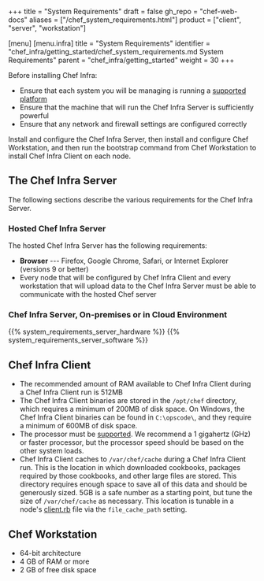 +++
title = "System Requirements"
draft = false
gh_repo = "chef-web-docs"
aliases = ["/chef_system_requirements.html"]
product = ["client", "server", "workstation"]

[menu]
  [menu.infra]
    title = "System Requirements"
    identifier = "chef_infra/getting_started/chef_system_requirements.md System Requirements"
    parent = "chef_infra/getting_started"
    weight = 30
+++

Before installing Chef Infra:

-   Ensure that each system you will be managing is running a [supported
    platform](/platforms/)
-   Ensure that the machine that will run the Chef Infra Server is
    sufficiently powerful
-   Ensure that any network and firewall settings are configured
    correctly

Install and configure the Chef Infra Server, then install and configure
Chef Workstation, and then run the bootstrap command from Chef
Workstation to install Chef Infra Client on each node.

## The Chef Infra Server

The following sections describe the various requirements for the Chef
Infra Server.

### Hosted Chef Infra Server

The hosted Chef Infra Server has the following requirements:

-   **Browser** --- Firefox, Google Chrome, Safari, or Internet Explorer
    (versions 9 or better)
-   Every node that will be configured by Chef Infra Client and every
    workstation that will upload data to the Chef Infra Server must be
    able to communicate with the hosted Chef server

### Chef Infra Server, On-premises or in Cloud Environment

{{% system_requirements_server_hardware %}} {{% system_requirements_server_software %}}

## Chef Infra Client

-   The recommended amount of RAM available to Chef Infra Client during
    a Chef Infra Client run is 512MB
-   The Chef Infra Client binaries are stored in the `/opt/chef`
    directory, which requires a minimum of 200MB of disk space. On
    Windows, the Chef Infra Client binaries can be found in
    `C:\opscode\`, and they require a minimum of 600MB of disk space.
-   The processor must be [supported](/platforms/). We recommend
    a 1 gigahertz (GHz) or faster processor, but the processor speed
    should be based on the other system loads.
-   Chef Infra Client caches to `/var/chef/cache` during a Chef Infra
    Client run. This is the location in which downloaded cookbooks,
    packages required by those cookbooks, and other large files are
    stored. This directory requires enough space to save all of this
    data and should be generously sized. 5GB is a safe number as a
    starting point, but tune the size of `/var/chef/cache` as necessary.
    This location is tunable in a node's
    [client.rb](/config_rb_client/) file via the
    `file_cache_path` setting.

## Chef Workstation

-   64-bit architecture
-   4 GB of RAM or more
-   2 GB of free disk space
